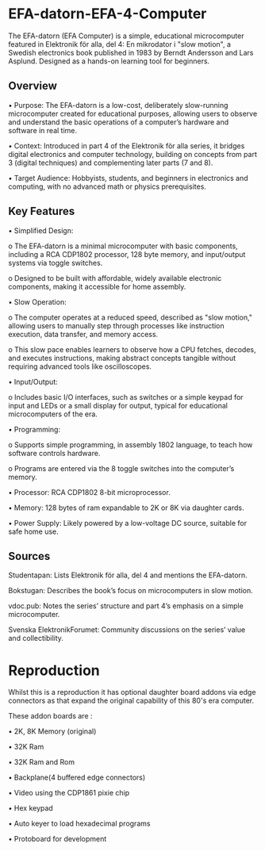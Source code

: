 # EFA-datorn-EFA-4-Computer
The EFA-datorn (EFA Computer) is a simple, educational microcomputer featured in Elektronik för alla, del 4: En mikrodator i "slow motion", a Swedish electronics book published in 1983 by Berndt Andersson and Lars Asplund. Designed as a hands-on learning tool for beginners.

## Overview
•	Purpose: The EFA-datorn is a low-cost, deliberately slow-running microcomputer created for educational purposes, allowing users to observe and understand the basic operations of a computer’s hardware and software in real time.

•	Context: Introduced in part 4 of the Elektronik för alla series, it bridges digital electronics and computer technology, building on concepts from part 3 (digital techniques) and complementing later parts (7 and 8).

•	Target Audience: Hobbyists, students, and beginners in electronics and computing, with no advanced math or physics prerequisites.

## Key Features

•	Simplified Design: 

o	The EFA-datorn is a minimal microcomputer with basic components, including a RCA CDP1802 processor, 128 byte memory, and input/output systems via toggle switches.

o	Designed to be built with affordable, widely available electronic components, making it accessible for home assembly.

•	Slow Operation: 

o	The computer operates at a reduced speed, described as "slow motion," allowing users to manually step through processes like instruction execution, data transfer, and memory access.

o	This slow pace enables learners to observe how a CPU fetches, decodes, and executes instructions, making abstract concepts tangible without requiring advanced tools like oscilloscopes.

•	Input/Output: 

o	Includes basic I/O interfaces, such as switches or a simple keypad for input and LEDs or a small display for output, typical for educational microcomputers of the era.

•	Programming: 

o	Supports simple programming, in assembly 1802 language, to teach how software controls hardware.

o	Programs are entered via the 8 toggle switches into the computer’s memory.

•	Processor: RCA CDP1802 8-bit microprocessor.

•	Memory: 128 bytes of ram expandable to 2K or 8K via daughter cards.

•	Power Supply: Likely powered by a low-voltage DC source, suitable for safe home use.

## Sources

Studentapan: Lists Elektronik för alla, del 4 and mentions the EFA-datorn.

Bokstugan: Describes the book’s focus on microcomputers in slow motion.

vdoc.pub: Notes the series’ structure and part 4’s emphasis on a simple microcomputer.

Svenska ElektronikForumet: Community discussions on the series’ value and collectibility.

# Reproduction

Whilst this is a reproduction it has optional daughter board addons via edge connectors as that expand the original capability of this 80's era computer.

These addon boards are :

• 2K, 8K Memory (original)

• 32K Ram

• 32K Ram and Rom

• Backplane(4 buffered edge connectors)

• Video using the CDP1861 pixie chip

• Hex keypad

• Auto keyer to load hexadecimal programs

• Protoboard for development


